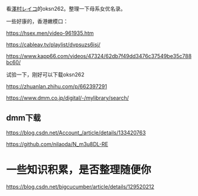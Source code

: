 看[澤村レイコ](http://sougouwiki.com/d/%df%b7%c2%bc%a5%ec%a5%a4%a5%b3)的oksn262。整理一下母系女优名录。



一些好康的，香港嫩模口：

https://hsex.men/video-961935.htm

https://cableav.tv/playlist/dvpsuzs6isj/

https://www.kapp66.com/videos/47324/62db7f49dd3476c37549be35c788bc60/



试验一下，刚好可以下载oksn262

https://zhuanlan.zhihu.com/p/662397291

https://www.dmm.co.jp/digital/-/mylibrary/search/



## dmm下载

https://blog.csdn.net/Account_/article/details/133420763

https://github.com/nilaoda/N_m3u8DL-RE



# 一些知识积累，是否整理随便你

https://blog.csdn.net/bigcucumber/article/details/129520212

